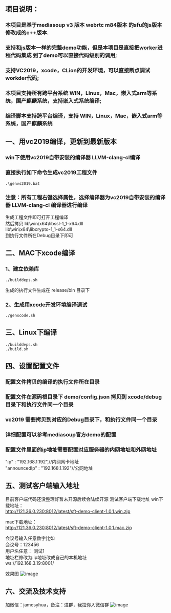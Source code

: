 ## 项目说明：
### 本项目是基于mediasoup v3 版本 webrtc m84版本 的sfu的js版本修改成的c++版本.
### 支持和js版本一样的完整demo功能，但是本项目是直接把worker进程代码集成 到了demo可以直接代码级别的调用;
### 支持VC2019，xcode，CLion的开发环境，可以直接断点调试workder代码;
### 本项目支持所有跨平台系统 WIN，Linux，Mac，嵌入式arm等系统，国产麒麟系统，支持嵌入式系统编译;
### 编译脚本支持跨平台编译，支持 WIN，Linux，Mac，嵌入式arm等系统，国产麒麟系统

## 一、用vc2019编译，更新到最新版本
### win下使用vc2019自带安装的编译器 LLVM-clang-cl编译
### 直接执行如下命令生成vc2019工程文件

```
.\genvs2019.bat
```

### 注意：所有工程右键选择属性，选择编译器为vc2019自带安装的编译器 LLVM-clang-cl 编译器进行编译

生成工程文件即可打开工程编译  
然后拷贝  lib\win\x64\libssl-1_1-x64.dll  
        lib\win\x64\libcrypto-1_1-x64.dll  
到执行文件所在Debug目录下即可


## 二、MAC下xcode编译

### 1、建立依赖库

```
./builddeps.sh 
```
生成的执行文件生成在 
release/bin 目录下

### 2、生成用xcode开发环境编译调试
```
./genxcode.sh
```

## 三、Linux下编译
```
./builddeps.sh 
./build.sh
```


## 四、设置配置文件

### 配置文件拷贝的编译的执行文件所在目录
### 配置文件在源码根目录下 demo/config.json 拷贝到 xcode/debug 目录下和执行文件同一个目录
### vc2019 需要拷贝到对应的Debug目录下，和执行文件同一个目录
### 详细配置可以参考mediasoup官方demo的配置
### 配置文件里面的ip地址需要配置对应服务器的内网地址和外网地址
"ip"          : "192.168.1.192",//内网网卡地址  
"announcedIp" : "192.168.1.192"//公网地址


## 五、测试客户端输入地址
目前客户端代码还没整理好暂未开源后续会陆续开源
测试客户端下载地址
win下载地址：   
http://121.36.0.230:8012/latest/sft-demo-client-1.0.1.win.zip

mac下载地址：   
http://121.36.0.230:8012/latest/sft-demo-client-1.0.1.mac.zip

会议号输入任意数字比如   
会议号：123456  
用户名任意： 测试1  
地址栏修改为:ip地址改成自己的本机地址  
ws://192.168.3.19:8001/  


效果图
![image](https://raw.githubusercontent.com/yanhua133/mediasoup-sfu-cpp/main/demo.jpg)


## 六、交流及技术支持
加微信：jamesyhua，备注：进群，我拉你入微信群
![image](https://github.com/yanhua133/mediasoup-sfu-cpp/blob/main/zuozhe.jpeg?raw=true)